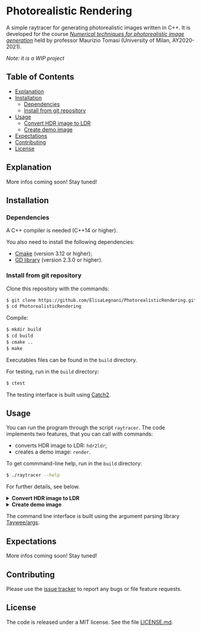 # Photorealistic Rendering
A simple raytracer for generating photorealistic images written in C++. 
It is developed for the course [*Numerical techniques for photorealistic image generation*](https://www.unimi.it/en/education/degree-programme-courses/2021/numerical-tecniques-photorealistic-image-generation) held by professor Maurizio Tomasi (University of Milan, AY2020-2021).

*Note: it is a WIP project*

## Table of Contents

- [Explanation](#explanation)
- [Installation](#installation)
  - [Dependencies](#dependencies)
  - [Install from git repository](#install-from-git-repository)
- [Usage](#usage)
  - [Convert HDR image to LDR](#convert)
  - [Create demo image](#demo)
- [Expectations](#expectations)
- [Contributing](#contributing)
- [License](#license)

## Explanation

More infos coming soon! Stay tuned!

## Installation

### Dependencies

A C++ compiler is needed (C++14 or higher).

You also need to install the following dependencies:
- [Cmake](https://cmake.org/) (version 3.12 or higher);
- [GD library](https://libgd.github.io/) (version 2.3.0 or higher).

### Install from git repository

Clone this repository with the commands: 
```sh
$ git clone https://github.com/ElisaLegnani/PhotorealisticRendering.git
$ cd PhotorealisticRendering
```

Compile:

```sh
$ mkdir build
$ cd build
$ cmake ..
$ make
```

Executables files can be found in the `build` directory.

For testing, run in the `build` directory:

```sh
$ ctest
```
The testing interface is built using [Catch2](https://github.com/catchorg/Catch2).

## Usage

You can run the program through the script `raytracer`. The code implements two features, that you can call with commands:
- converts HDR image to LDR: `hdr2ldr`;
- creates a demo image: `render`.

To get commmand-line help, run in the  `build` directory: 
  
```sh
$ ./raytracer --help

```
For further details, see below.

<details><summary name="convert"><b>Convert HDR image to LDR</b></summary>

  In the  `build` directory run: 
  
  ```sh
  $ ./raytracer hdr2ldr --pfm input_file.pfm
  ```

  The HDR image format supported is PFM, while LDR ones are PNG and JPG.

  You can also set some parameters according to your preferences in the output image visualisation:
  - <img src="https://render.githubusercontent.com/render/math?math=a"> – *luminosity normalization factor*: changes image luminosity, 0<*a*<1 (default value: 0.3);
  - <img src="https://render.githubusercontent.com/render/math?math=\gamma"> – *monitor calibration factor*: depends on the user's monitor (default value: 1.0);
  - *output filename*: PNG/JPG file (default: out.png).

  You can set these properties directly in the command line:

  ```sh
  $ ./raytracer hdr2ldr --pfm input_file.pfm -a 0.3 -g 1.0 --out output_file.jpg
  ```

  #### Example:
  
  In the `examples/hdr2ldr` directory, there is a PFM input file called `memorial.pfm`.
  You can play with the code and parameters simply running (in the `build` directory):
  
  ```sh
  $ ./raytracer hdr2ldr --pfm ../examples/hdr2ldr/memorial.pfm -a 0.3 -g 1.0 --out ../examples/hdr2ldr/memorial_0.3_1.0.png
  ```
 
  <p align="center">
    <img src="./img/example1.png" width="700">
  </p>
  
</details>


<details><summary name="demo"><b>Create demo image</b></summary>

  In the  `build` directory run: 
  
  ```sh
  $ ./raytracer render --scene scene_file.txt
  ```

  This command allows you to render the scene described in the `scene_file.txt` file.
  
  More information on how to write this kind of file will be available soon! At the moment you can try running the code using the `demo.txt` file in the `examples/render` directory.
  
  You can also set the following parameters:
  - image width (default value: 640);
  - image height (default value: 480);
  - renderer algorithm: onoff/flat/pathtracer (default: pathtracer);
  - output filename: PFM/PNG/JPG file (default: out.png);
  - number of rays (default value: 10);
  - maximum depth (default value: 2);
  - initial seed for the random number generator (default value: 42);
  - identifier of the sequence produced by the random number generator (default value: 54);
  - addittional float parameters, e.g angle of view, camera distance ...
  
  **Note**: the rendering process takes a long time to produce an image.
  
  #### Example:
  
  You may easily try the code running in the `examples/render` directory:
  
  ```sh
  $ ./generate-image.sh ANGLE
  ```
  
  which automatically runs the following code:
  
  ```sh
  $ ../../build/./raytracer render --scene demo.txt --declare_var ang=ANGLE --output img/imageANGLE.png
  ```
  
  You just need to set the `ANGLE` (deg) from which you look at the scene.
  
  <p align="center">
    <img width="500" src=https://user-images.githubusercontent.com/62106779/123851051-0ec3f600-d91b-11eb-9b2d-b5944efe7df6.png>
  </p>
  
  #### Animation:
  
  In the `examples/render` directory, you may generate an animation of the demo scene, rotating 360° around the objects.
  
  In order to run the code, you need to:
  - install `ffmpeg` : `sudo apt install ffmpeg` (or `brew install ffmpeg` if you use Homebrew);
  - install `GNU Parallel` : `sudo apt install parallel` (or `brew install parallel`);
  - find out the number of cores of your machine: `nproc --all`for Linux or `sysctl -n hw.ncpu` for MacOS, to pass as `NUM_OF_CORES` in the command line;
  
  This is needed to run in parallel the code and speed up the execution, otherwise it would take a very long time.
  
  ```sh
  $ ./generate-animation.sh NUM_OF_CORES
  ```
  
</details>

The command line interface is built using the argument parsing library [Taywee/args](https://github.com/Taywee/args).
  
## Expectations

More infos coming soon! Stay tuned!

## Contributing

Please use the [issue tracker](https://github.com/ElisaLegnani/PhotorealisticRendering/issues) to report any bugs or file feature requests.

## License

The code is released under a MIT license. See the file [LICENSE.md](https://github.com/ElisaLegnani/PhotorealisticRendering/blob/master/LICENSE.md).
